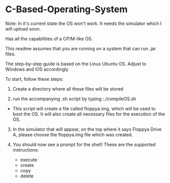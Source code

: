 C-Based-Operating-System
========================

Note: In it's current state the OS won't work. It needs the simulator which I will upload soon. 


Has all the capabilities of a CP/M-like OS. 

This readme assumes that you are running on a system that can run .jar files. 

The step-by-step guide is based on the Linux Ubuntu OS. Adjust to Windows and iOS accordingly

To start, follow these steps:

1. Create a directory where all these files will be stored

2.  run the accompanying .sh script by typing :./compileOS.sh
   - This script will create a file called floppya.img, which will be used to boot the OS. It will also create all necessary files for the 
     execution of the OS. 

3.  In the simulator that will appear, on the top where it says Floppya Drive A, please choose the floppya.img file which was created.

4. You should now see a prompt for the shell! These are the supported instructions:
   - execute <filename>
   - create <newfilename>
   - copy <oldfile> <newfile>
   - delete <filename>
  

